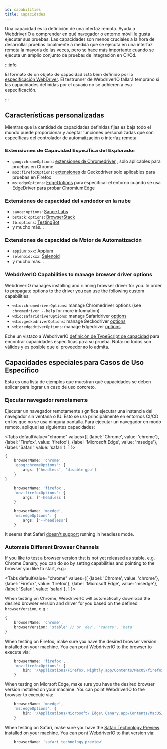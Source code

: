 ```yaml
---
id: capabilities
title: Capacidades
---
```


Una capacidad es la definición de una interfaz remota. Ayuda a WebdriverIO a comprender en qué navegador o entorno móvil le gusta ejecutar sus pruebas. Las capacidades son menos cruciales a la hora de desarrollar pruebas localmente a medida que se ejecuta en una interfaz remota la mayoría de las veces, pero se hace más importante cuando se ejecuta un amplio conjunto de pruebas de integración en CI/Cd.

:::info

El formato de un objeto de capacidad está bien definido por la [especificación WebDriver](https://w3c.github.io/webdriver/#capabilities). El testrunner de WebdriverIO fallará temprano si las capacidades definidas por el usuario no se adhieren a esa especificación.

:::

## Características personalizadas

Mientras que la cantidad de capacidades definidas fijas es baja todo el mundo puede proporcionar y aceptar funciones personalizadas que son específicas del controlador de automatización o interfaz remota:

### Extensiones de Capacidad Específica del Explorador

- `goog:chromeOptions`: [extensiones de Chromedriver](https://chromedriver.chromium.org/capabilities) , solo aplicables para pruebas en Chrome
- `moz:firefoxOptions`: [extensiones](https://firefox-source-docs.mozilla.org/testing/geckodriver/Capabilities.html) de Geckodriver solo aplicables para pruebas en Firefox
- `ms:edgeOptions`: [EdgeOptions](https://learn.microsoft.com/en-us/microsoft-edge/webdriver-chromium/capabilities-edge-options) para especificar el entorno cuando se usa EdgeDriver para probar Chromium Edge

### Extensiones de capacidad del vendedor en la nube

- `sauce:options`: [Sauce Labs](https://docs.saucelabs.com/dev/test-configuration-options/#w3c-webdriver-browser-capabilities--optional)
- `bstack:options`: [BrowserStack](https://www.browserstack.com/docs/automate/selenium/organize-tests)
- `tb:options`: [TestingBot](https://testingbot.com/support/other/test-options)
- y mucho más...

### Extensiones de capacidad de Motor de Automatización

- `appium:xxx`: [Appium](https://appium.github.io/appium.io/docs/en/writing-running-appium/caps/)
- `selenoid:xxx`: [Selenoid](https://github.com/aerokube/selenoid/blob/master/docs/special-capabilities.adoc)
- y mucho más...

### WebdriverIO Capabilities to manage browser driver options

WebdriverIO manages installing and running browser driver for you. In order to propagate options to the driver you can use the following custom capabilities:

- `wdio:chromedriverOptions`: manage Chromedriver options (see `chromedriver --help` for more information)
- `wdio:safaridriverOptions`: manage Safaridriver [options](https://github.com/webdriverio-community/node-safaridriver#options)
- `wdio:geckodriverOptions`: manage Geckodriver [options](https://github.com/webdriverio-community/node-geckodriver#options)
- `wdio:edgedriverOptions`: manage Edgedriver [options](https://github.com/webdriverio-community/node-edgedriver#options)

Eche un vistazo a WebdriverIO [definición de TypeScript de capacidad](https://github.com/aerokube/selenoid/blob/master/docs/special-capabilities.adoc) para encontrar capacidades específicas para su prueba. Nota: no todos son válidos y es posible que el proveedor no lo admita.

## Capacidades especiales para Casos de Uso Específico

Esta es una lista de ejemplos que muestran qué capacidades se deben aplicar para lograr un caso de uso concreto.

### Ejecutar navegador remotamente

Ejecutar un navegador remotamente significa ejecutar una instancia del navegador sin ventana o IU. Esto se usa principalmente en entornos CI/CD en los que no se usa ninguna pantalla. Para ejecutar un navegador en modo remoto, aplique las siguientes capacidades:

<Tabs
  defaultValue="chrome"
  values={[
    {label: 'Chrome', value: 'chrome'},
 {label: 'Firefox', value: 'firefox'},
 {label: 'Microsoft Edge', value: 'msedge'},
 {label: 'Safari', value: 'safari'},
 ]
}>
<TabItem value="chrome">

```ts
{
    browserName: 'chrome',
    'goog:chromeOptions': {
        args: ['headless', 'disable-gpu']
    }
}
```

</TabItem>
<TabItem value="firefox">

```ts
    browserName: 'firefox',
    'moz:firefoxOptions': {
        args: ['-headless']
    }
```

</TabItem>
<TabItem value="msedge">

```ts
    browserName: 'msedge',
    'ms:edgeOptions': {
        args: ['--headless']
    }
```

</TabItem>
<TabItem value="safari">

It seems that Safari [doesn't support](https://discussions.apple.com/thread/251837694) running in headless mode.

</TabItem>
</Tabs>

### Automate Different Browser Channels

If you like to test a browser version that is not yet released as stable, e.g. Chrome Canary, you can do so by setting capabilities and pointing to the browser you like to start, e.g.:

<Tabs
  defaultValue="chrome"
  values={[
    {label: 'Chrome', value: 'chrome'},
 {label: 'Firefox', value: 'firefox'},
 {label: 'Microsoft Edge', value: 'msedge'},
 {label: 'Safari', value: 'safari'},
 ]
}>
<TabItem value="chrome">

When testing on Chrome, WebdriverIO will automatically download the desired browser version and driver for you based on the defined `browserVersion`, e.g.:

```ts
{
    browserName: 'chrome',
    browserVersion: 'stable' // or 'dev', 'canary', 'beta'
}
```

</TabItem>
<TabItem value="firefox">

When testing on Firefox, make sure you have the desired browser version installed on your machine. You can point WebdriverIO to the browser to execute via:

```ts
    browserName: 'firefox',
    'moz:firefoxOptions': {
        bin: '/Applications/Firefox\ Nightly.app/Contents/MacOS/firefox'
    }
```

</TabItem>
<TabItem value="msedge">

When testing on Micrsoft Edge, make sure you have the desired browser version installed on your machine. You can point WebdriverIO to the browser to execute via:

```ts
    browserName: 'msedge',
    'ms:edgeOptions': {
        bin: '/Applications/Microsoft\ Edge\ Canary.app/Contents/MacOS/Microsoft\ Edge\ Canary'
    }
```

</TabItem>
<TabItem value="safari">

When testing on Safari, make sure you have the [Safari Technology Preview](https://developer.apple.com/safari/technology-preview/) installed on your machine. You can point WebdriverIO to that version via:

```ts
    browserName: 'safari technology preview'
```

</TabItem>
</Tabs>
